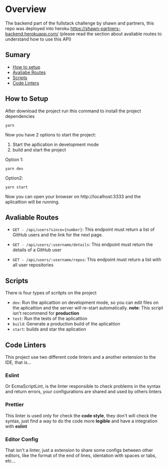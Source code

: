 # Overview

The backend part of the fullstack challenge by shawn and partners, this repo was deployed into heroku https://shawn-partners-backend.herokuapp.com/ (please read the section about avaliable routes to understand how to use this API)

## Sumary

- [ How to setup ](#how-to-setup)
- [ Avaliabe Routes ](#avaliable-routes)
- [ Scripts ](#scripts)
- [ Code Linters ](#code-linters)

## How to Setup

After download the project run this command to install the project dependencies

```
yarn
```

Now you have 2 options to start the project:

1. Start the apllication in development mode
2. build and start the project

Option 1:

```
yarn dev
```

Option2:

```
yarn start
```

Now you can open your browser on http://localhost:3333 and the aplicattion will be running.

## Avaliable Routes

- `GET - /api/users?since={number}`:
  This endpoint must return a list of GitHub users and the link for the next page.

- `GET - /api/users/:username/details`:
  This endpoint must return the details of a GitHub user

- `GET - /api/users/:username/repos`:
  This endpoint must return a list with all user repositories

## Scripts

There is four types of scritpts on the project

- `dev`: Run the aplicattion on development mode, so you can edit files on the aplicattion and the server will re-start automatically. **note**: This script isn't recommend for **production**
- `test`: Run the tests of the aplicattion
- `build`: Generate a production build of the aplicattion
- `start`: builds and star the aplication

## Code Linters

This project use two different code linters and a another
extension to the IDE, that is...

### Eslint

Or EcmaScriptLint, is the linter responsible to check problems in the syntax and return errors, your configurations are shared and used by others linters

### Prettier

This linter is used only for check the **code style**, they don't will check the syntax, just find a way to do the code more **legible** and have a integration with **eslint**

### Editor Config

That isn't a linter, just a extension to share some configs between other editors, like the format of the end of lines, identation with spaces or tabs, etc...
